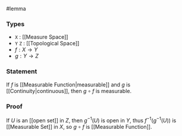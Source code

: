 #lemma
### Types
- `X` : [[Measure Space]]
- `Y` `Z` : [[Topological Space]]
- $f : X \to Y$
- $g : Y \to Z$
### Statement
If $f$ is [[Measurable Function|measurable]] and $g$ is [[Continuity|continuous]], then $g \circ f$ is measurable.
### Proof
If $U$ is an [[open set]] in $Z$, then $g^{-1}\left( U \right)$ is open in $Y$, thus $f^{-1}\left( g^{-1} \left( U \right) \right)$ is [[Measurable Set]] in $X$, so $g\circ f$ is [[Measurable Function]].
